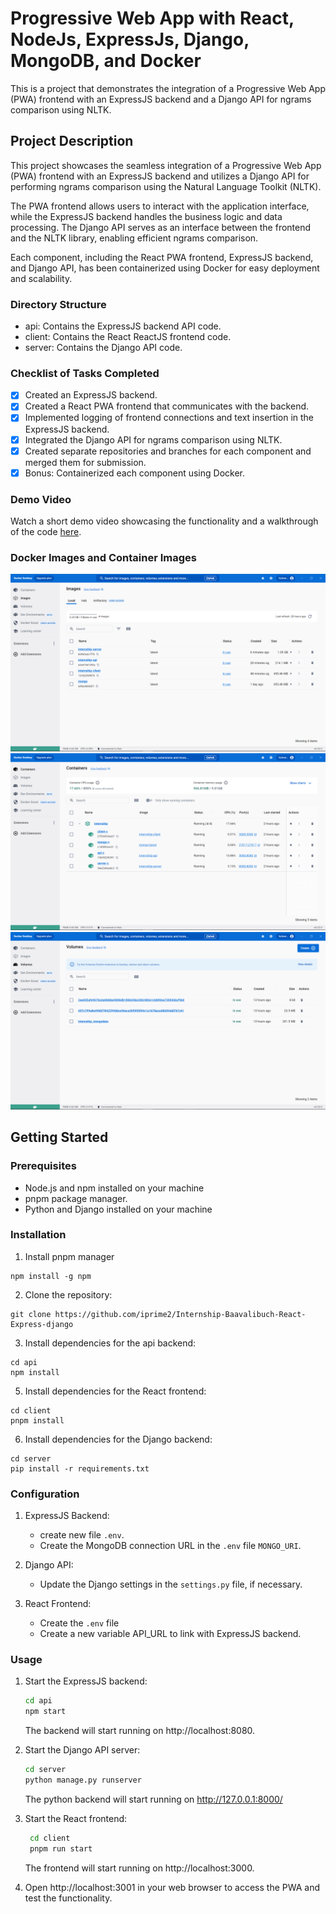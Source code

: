 # Progressive Web App with React, NodeJs, ExpressJs, Django, MongoDB, and Docker 

This is a project that demonstrates the integration of a Progressive Web App (PWA) frontend with an ExpressJS backend and a Django API for ngrams comparison using NLTK.

## Project Description

This project showcases the seamless integration of a Progressive Web App (PWA) frontend with an ExpressJS backend and utilizes a Django API for performing ngrams comparison using the Natural Language Toolkit (NLTK).

The PWA frontend allows users to interact with the application interface, while the ExpressJS backend handles the business logic and data processing. The Django API serves as an interface between the frontend and the NLTK library, enabling efficient ngrams comparison.

Each component, including the React PWA frontend, ExpressJS backend, and Django API, has been containerized using Docker for easy deployment and scalability.


### Directory Structure
  - api: Contains the ExpressJS backend API code.
  - client: Contains the React ReactJS frontend code.
  - server: Contains the Django API code.

### Checklist of Tasks Completed

  - [x] Created an ExpressJS backend.
  - [x] Created a React PWA frontend that communicates with the backend.
  - [x] Implemented logging of frontend connections and text insertion in the ExpressJS backend.
  - [x] Integrated the Django API for ngrams comparison using NLTK.
  - [x] Created separate repositories and branches for each component and merged them for submission.
  - [x] Bonus: Containerized each component using Docker.

### Demo Video

Watch a short demo video showcasing the functionality and a walkthrough of the code [here](https://drive.google.com/file/d/1ZGVcdRlgI3m0G4FEVIK15vYaRDLZ2ZtO/view?usp=sharing).

### Docker Images and Container Images

![Screenshot](docker1.png)
![Screenshot](docker2.png)
![Screenshot](docker3.png)


## Getting Started

### Prerequisites

- Node.js and npm installed on your machine
- pnpm package manager. 
- Python and Django installed on your machine

### Installation

  1. Install pnpm manager
  ```shell
  npm install -g npm
  ```
  
  2. Clone the repository:
  
  ```shell
  git clone https://github.com/iprime2/Internship-Baavalibuch-React-Express-django
  ```
  
  3. Install dependencies for the api backend:
  
  ```shell
  cd api
  npm install
  ```
  
  5. Install dependencies for the React frontend:
  
  ```shell
  cd client
  pnpm install
  ```
  
  6. Install dependencies for the Django backend:
  
  ```shell
  cd server
  pip install -r requirements.txt
  ```

### Configuration

  1. ExpressJS Backend:
     - create new file `.env`.
     - Create the MongoDB connection URL in the `.env` file `MONGO_URI`.
  
  2. Django API:
     - Update the Django settings in the `settings.py` file, if necessary.
  
  3. React Frontend:
     - Create the `.env` file
     - Create a new variable API_URL to link with ExpressJS backend.

### Usage
  1. Start the ExpressJS backend:

     ```bash
     cd api
     npm start
     ```
     
      The backend will start running on http://localhost:8080.

  2. Start the Django API server:

      ```bash
      cd server
      python manage.py runserver
      ```
      
      The python backend will start running on http://127.0.0.1:8000/

  4. Start the React frontend:

     ```bash
      cd client
      pnpm run start
     ```
     
      The frontend will start running on http://localhost:3000.

  5. Open http://localhost:3001 in your web browser to access the PWA and test the functionality.
  
    
  
  
